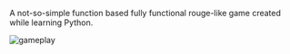 A not-so-simple function based fully functional rouge-like game created while learning Python.

![gameplay](https://github.com/Kakulive/rogue-like-game/blob/main/rogue_like.gif)

